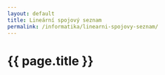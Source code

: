 ```yaml
---
layout: default
title: Lineární spojový seznam
permalink: /informatika/linearni-spojovy-seznam/
---
```


{{ page.title }}
================
